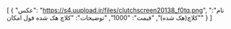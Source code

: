 [ { "عکس": "https://s4.uupload.ir/files/clutchscreen20138_f0tq.png", "نام": "کلاچ(هک شده)", "قیمت": "1000", "توضیحات": "کلاچ هک شده فول امکان" } ]
